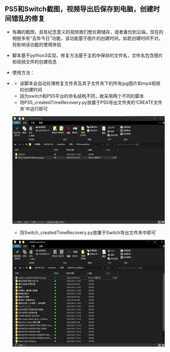 ## PS5和Switch截图，视频导出后保存到电脑，创建时间错乱的修复

+ 有趣的截图，具有纪念意义的视频我们想长期储存，或者备份到云端，现在的相册多有“去年今日”功能，该功能基于图片的创建时间，如若创建时间不对，将影响该功能的使用体验

+ 脚本基于python3实现，修复方法基于主机中保存的文件名，文件名包含图片和视频文件的创建信息

+ 使用方法：

+ + 该脚本会自动处理修复文件夹及其子文件夹下的所有jpg图片和mp4视频的创建时间
  + 因为switch和PS5平台的命名结构不同，故采用两个不同的脚本
  + 将PS5_createdTimeRecovery.py放置于PS5导出文件夹的‘CREATE文件夹’中运行即可

  ![](1.png)

  + 将Switch_createdTimeRecovery.py放置于Switch导出文件夹中即可

  ![](2.png)

